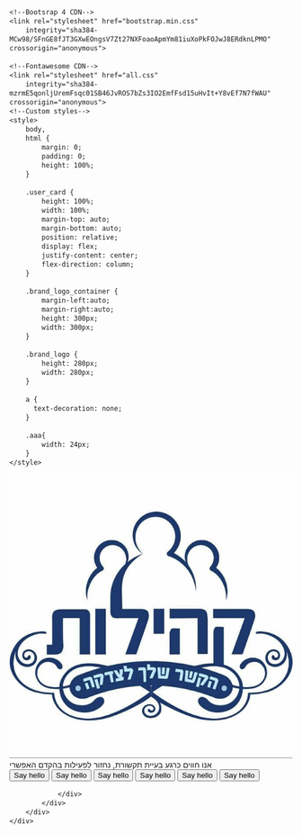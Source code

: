 <!DOCTYPE html>
<html lang="en">

<head>
	<meta charset="UTF-8">
	<meta name="viewport" content="width=device-width, initial-scale=1.0">
	<meta http-equiv="X-UA-Compatible" content="ie=edge">
	<title>Document</title>

	<!--Bootsrap 4 CDN-->
	<link rel="stylesheet" href="bootstrap.min.css"
		integrity="sha384-MCw98/SFnGE8fJT3GXwEOngsV7Zt27NXFoaoApmYm81iuXoPkFOJwJ8ERdknLPMO" crossorigin="anonymous">

	<!--Fontawesome CDN-->
	<link rel="stylesheet" href="all.css"
		integrity="sha384-mzrmE5qonljUremFsqc01SB46JvROS7bZs3IO2EmfFsd15uHvIt+Y8vEf7N7fWAU" crossorigin="anonymous">
	<!--Custom styles-->
	<style>
		body,
		html {
			margin: 0;
			padding: 0;
			height: 100%;
		}
		
		.user_card {
			height: 100%;
			width: 100%;
			margin-top: auto;
			margin-bottom: auto;
			position: relative;
			display: flex;
			justify-content: center;
			flex-direction: column;
		}

		.brand_logo_container {
			margin-left:auto;
			margin-right:auto;
			height: 300px;
			width: 300px;
		}

		.brand_logo {
			height: 280px;
			width: 280px;
		}
		
		a {
		  text-decoration: none;
		}
		
		.aaa{
			width: 24px;
		}
	</style>
</head>

<body>
	<div class="container h-100">
		<div class="d-flex justify-content-center h-100">
			<div class="user_card">
				<div class="d-flex justify-content-center">
					<div class="brand_logo_container">
						<img src="kehilot-logo.png" class="brand_logo" alt="Logo">
					</div>
				</div>
				<div class="d-flex justify-content-center mt-3 login_container">
				  אנו חווים כרגע בעיית תקשורת, נחזור לפעילות בהקדם האפשרי
				</div>
					<input type="button" value="Say hello" onClick="showAndroidToast('Hello Android!')" />
<input type="button" value="Say hello" onClick="showAndroidToast('Hello Android!')" />
				<input type="button" value="Say hello" onClick="showAndroidToast('Hello Android!')" />

<input type="button" value="Say hello" onClick="showAndroidToast('Hello Android!')" />

<input type="button" value="Say hello" onClick="showAndroidToast('Hello Android!')" />

<input type="button" value="Say hello" onClick="showAndroidToast('Hello Android!')" />


				</div>
			</div>
		</div>
	</div>
</body>

</html>
